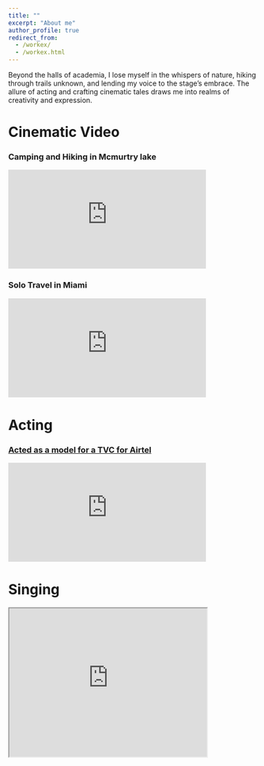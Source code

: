 ```yaml
---
title: ""
excerpt: "About me"
author_profile: true
redirect_from:
  - /workex/
  - /workex.html
---
```


Beyond the halls of academia, I lose myself in the whispers of nature, hiking through trails unknown, and lending my voice to the stage’s embrace. The allure of acting and crafting cinematic tales draws me into realms of creativity and expression.

# Cinematic Video

### Camping and Hiking in Mcmurtry lake 

<div class="video-container" data-aos="fade-right" data-aos-delay="400">
    <iframe width="400" height="200" src="https://www.youtube.com/embed/D5eQWIRp95Y" frameborder="0" allowfullscreen></iframe>
</div>

### Solo Travel in Miami 

<div class="video-container" data-aos="fade-right" data-aos-delay="400"  style="margin-bottom: 20px;">
    <iframe width="400" height="200" src="https://www.youtube.com/embed/aywzo952Nx8" frameborder="0" allowfullscreen></iframe>
</div>

# Acting

### [Acted as a model for a TVC for Airtel](https://www.linkedin.com/posts/nazrulhudashanto_working-with-little-big-films-for-airtel-activity-6959507803602345984-liaX?utm_source=share&utm_medium=member_desktop)

<div class="video-container" data-aos="fade-right" data-aos-delay="400"  style="margin-bottom: 20px;">
    <iframe width="400" height="200" src="https://www.youtube.com/embed/Id7NcNQ_qww" frameborder="0" allowfullscreen></iframe>
</div>

# Singing

<div class="video-container" data-aos="fade-right" data-aos-delay="400">
    <iframe src="https://drive.google.com/file/d/1cBbEUjZ6g8XaTWqMpAGw_uZXiC3JCww5/preview" width="400" height="300" allow="autoplay"></iframe>
</div>






